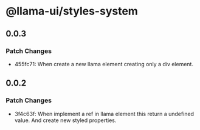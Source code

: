 # @llama-ui/styles-system

## 0.0.3

### Patch Changes

- 455fc71: When create a new llama element creating only a div element.

## 0.0.2

### Patch Changes

- 3f4c63f: When implement a ref in llama element this return a undefined value. And create new styled properties.
